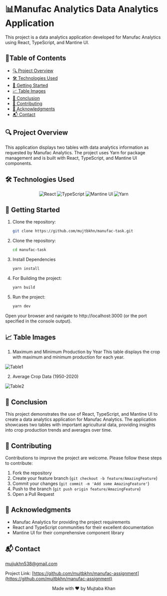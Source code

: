 # 📊Manufac Analytics Data Analytics Application

This project is a data analytics application developed for Manufac Analytics using React, TypeScript, and Mantine UI.

## 📑Table of Contents

- [🔍 Project Overview](#-project-overview)
- [🛠️ Technologies Used](#️-technologies-used)
- [🚀 Getting Started](#-getting-started)
- [📈 Table Images](#-table-images)
- [🏁 Conclusion](#-conclusion)
- [🤝 Contributing](#-contributing)
- [🙏 Acknowledgments](#-acknowledgments)
- [📬 Contact](#-contact)

## 🔍 Project Overview

This application displays two tables with data analytics information as requested by Manufac Analytics. The project uses Yarn for package management and is built with React, TypeScript, and Mantine UI components.

## 🛠️ Technologies Used

<p align="center">
  <img src="https://img.shields.io/badge/-React-61DAFB?style=for-the-badge&logo=react&logoColor=black" alt="React"/>
  <img src="https://img.shields.io/badge/-TypeScript-3178C6?style=for-the-badge&logo=typescript&logoColor=white" alt="TypeScript"/>
  <img src="https://img.shields.io/badge/-Mantine%20UI-339AF0?style=for-the-badge&logo=mantine&logoColor=white" alt="Mantine UI"/>
  <img src="https://img.shields.io/badge/-Yarn-2C8EBB?style=for-the-badge&logo=yarn&logoColor=white" alt="Yarn"/>
</p>

## 🚀 Getting Started

1. Clone the repository:
   ```bash
   git clone https://github.com/mujtbkhn/manufac-task.git

2. Clone the repository:
   ```bash
   cd manufac-task

3. Install Dependencies
   ```bash
   yarn install

4. For Building the project:
   ```bash
   yarn build

5. Run the project:
   ```bash
   yarn dev
Open your browser and navigate to http://localhost:3000 (or the port specified in the console output).

## 📈 Table Images
1. Maximum and Minimum Production by Year
This table displays the crop with maximum and minimum production for each year.

![Table1](https://github.com/user-attachments/assets/dc5775d0-040a-4d9d-82b3-1023f116dacb)

2. Average Crop Data (1950-2020)

![Table2](https://github.com/user-attachments/assets/38536bf9-6fab-4507-a9c2-0fab5cefe9be)

## 🏁 Conclusion

This project demonstrates the use of React, TypeScript, and Mantine UI to create a data analytics application for Manufac Analytics. The application showcases two tables with important agricultural data, providing insights into crop production trends and averages over time.

## 🤝 Contributing

Contributions to improve the project are welcome. Please follow these steps to contribute:

1. Fork the repository
2. Create your feature branch (`git checkout -b feature/AmazingFeature`)
3. Commit your changes (`git commit -m 'Add some AmazingFeature'`)
4. Push to the branch (`git push origin feature/AmazingFeature`)
5. Open a Pull Request


## 🙏 Acknowledgments

- Manufac Analytics for providing the project requirements
- React and TypeScript communities for their excellent documentation
- Mantine UI for their comprehensive component library

## 📬 Contact

[mujjukhn538@gmail.com](mailto:your-email@example.com)

Project Link: [https://github.com/mujtbkhn/manufac-assignment](https://github.com/mujtbkhn/manufac-assignment)

<p align="center">
  Made with ❤️ by Mujtaba Khan
</p>

